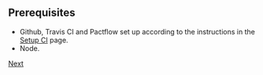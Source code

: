 ## Prerequisites

* Github, Travis CI and Pactflow set up according to the instructions in the [Setup CI](/set_up_ci/README.md) page.
* Node.

[Next](./01_install_dependencies.md)
